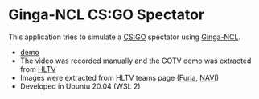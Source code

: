 # Ginga-NCL CS:GO Spectator

This application tries to simulate a [CS:GO](https://store.steampowered.com/app/730/CounterStrike_Global_Offensive/) spectator using [Ginga-NCL](https://github.com/TeleMidia/ginga/).

- [demo](https://youtu.be/NkPpo_7zO-0)
- The video was recorded manually and the GOTV demo was extracted from [HLTV](https://www.hltv.org/matches/2359843/furia-vs-natus-vincere-iem-rio-major-2022)
- Images were extracted from HLTV teams page ([Furia](https://www.hltv.org/team/8297/furia), [NAVI](https://www.hltv.org/team/4608/natus-vincere))
- Developed in Ubuntu 20.04 (WSL 2)

